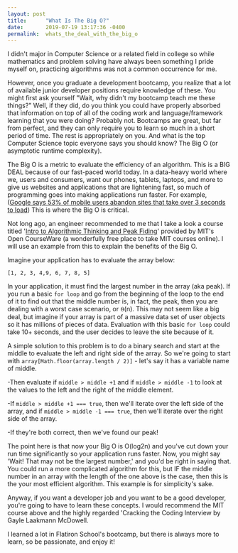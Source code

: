 ```yaml
---
layout: post
title:      "What Is The Big O?"
date:       2019-07-19 13:17:36 -0400
permalink:  whats_the_deal_with_the_big_o
---
```



I didn't major in Computer Science or a related field in college so while mathematics and problem solving have always been something I pride myself on, practicing algorithms was not a common occurrence for me.  

However, once you graduate a development bootcamp, you realize that a lot of available junior developer positions require knowledge of these.  You might first ask yourself "Wait, why didn't my bootcamp teach me these things?"  Well, if they did, do you think you could have properly absorbed that information on top of all of the coding work and language/framework learning that you were doing?  Probably not.  Bootcamps are great, but far from perfect, and they can only require you to learn so much in a short period of time.  The rest is appropriately on you.  And what is the top Computer Science topic everyone says you should know?  The Big O (or asymptotic runtime complexity).

The Big O is a metric to evaluate the efficiency of an algorithm.  This is a BIG DEAL because of our fast-paced world today.  In a data-heavy world where we, users and consumers, want our phones, tablets, laptops, and more to give us websites and applications that are lightening fast, so much of programming goes into making applications run faster.  For example, ([Google says 53% of mobile users abandon sites that take over 3 seconds to load](http://www.marketingdive.com/news/google-53-of-mobile-users-abandon-sites-that-take-over-3-seconds-to-load/426070/))  This is where the Big O is critical.

Not long ago, an engineer recommended to me that I take a look a course titled '[Intro to Algorithmic Thinking and Peak Fiding](http://ocw.mit.edu/courses/electrical-engineering-and-computer-science/6-006-introduction-to-algorithms-fall-2011/lecture-videos/lecture-1-algorithmic-thinking-peak-finding/)' provided by MIT's Open CourseWare (a wonderfully free place to take MIT courses online).  I will use an example from this to explain the benefits of the Big O.

Imagine your application has to evaluate the array below:

```
[1, 2, 3, 4,9, 6, 7, 8, 5]
```

In your application, it must find the largest number in the array (aka peak).  If you run a basic `for loop` and go from the beginning of the loop to the end of it to find out that the middle number is, in fact, the peak, then you are dealing with a worst case scenario, or ⍬(n).  This may not seem like a big deal, but imagine if your array is part of a massive data set of user objects so it has millions of pieces of data.  Evaluation with this basic `for loop` could take 10+ seconds, and the user decides to leave the site because of it.

A simple solution to this problem is to do a binary search and start at the middle to evaluate the left and right side of the array.  So we're going to start with `array[Math.floor(array.length / 2)]` - let's say it has a variable name of middle.  

-Then evaluate if `middle > middle +1` and if `middle > middle -1` to look at the values to the left and the right of the middle element.  

-If `middle > middle +1 === true`, then we'll iterate over the left side of the array, and if `middle > middle -1 === true`, then we'll iterate over the right side of the array.  

-If they're both correct, then we've found our peak!

The point here is that now your Big O is O(log2n) and you've cut down your run time significantly so your application runs faster.  Now, you might say 'Wait!  That may not be the largest number,' and you'd be right in saying that.  You could run a more complicated algorithm for this, but IF the middle number in an array with the length of the one above is the case, then this is the your most efficient algorithm.  This example is for simplicity's sake.

Anyway, if you want a developer job and you want to be a good developer, you're going to have to learn these concepts.  I would recommend the MIT course above and the highly regarded 'Cracking the Coding Interview by Gayle Laakmann McDowell.  

I learned a lot in Flatiron School's bootcamp, but there is always more to learn, so be passionate, and enjoy it!  


